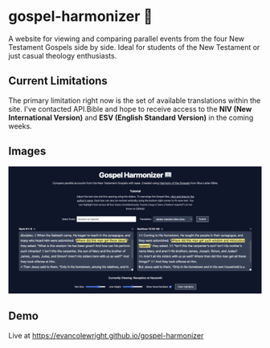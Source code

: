 # gospel-harmonizer 📖

A website for viewing and comparing parallel events from the four New Testament Gospels side by side. Ideal for students of the New Testament or just casual theology enthusiasts.

## Current Limitations

The primary limitation right now is the set of available translations within the site. I've contacted API.Bible and hope to receive access to the **NIV (New International Version)** and **ESV (English Standard Version)** in the coming weeks.

## Images

![ui](image.png 'ui')

## Demo

Live at https://evancolewright.github.io/gospel-harmonizer
